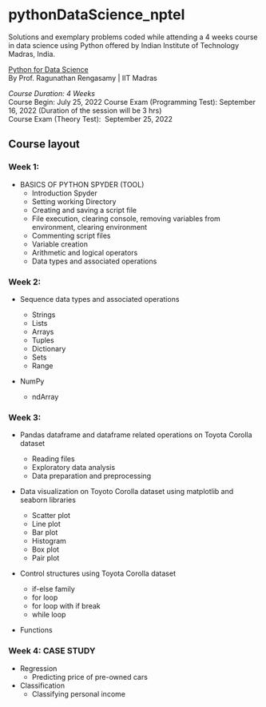 # pythonDataScience_nptel
Solutions and exemplary problems coded while attending a 4 weeks course in data science using Python offered by Indian Institute of Technology Madras, India.

[Python for Data Science](https://onlinecourses.nptel.ac.in/noc22_cs74/course)  
By Prof. Ragunathan Rengasamy   |   IIT Madras 

_Course Duration: 4 Weeks_  
Course Begin: July 25, 2022
Course Exam (Programming Test): September 16, 2022 (Duration of the session will be 3 hrs)  
Course Exam (Theory Test):  September 25, 2022

## Course layout

### Week 1: 

- BASICS OF PYTHON SPYDER (TOOL)
  - Introduction Spyder
  - Setting working Directory
  - Creating and saving a script file
  - File execution, clearing console, removing variables from environment, clearing environment
  - Commenting script files
  - Variable creation
  - Arithmetic and logical operators
  - Data types and associated operations

### Week 2: 

- Sequence data types and associated operations
  - Strings
  - Lists
  - Arrays
  - Tuples
  - Dictionary
  - Sets
  - Range

- NumPy
  - ndArray

### Week 3: 

- Pandas dataframe and dataframe related operations on Toyota Corolla dataset
    - Reading files
    - Exploratory data analysis
    - Data preparation and preprocessing

- Data visualization on Toyoto Corolla dataset using matplotlib and seaborn libraries
    - Scatter plot
    - Line plot
    - Bar plot
    - Histogram
    - Box plot
    - Pair plot

- Control structures using Toyota Corolla dataset
    - if-else family
    - for loop
    - for loop with if break
    - while loop

- Functions

### Week 4: CASE STUDY

- Regression
  - Predicting price of pre-owned cars
- Classification
  - Classifying personal income
